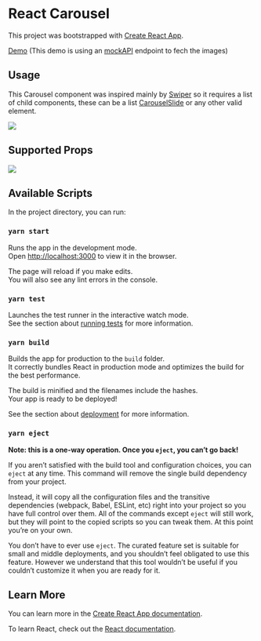 # React Carousel

This project was bootstrapped with [Create React App](https://github.com/facebook/create-react-app).

[Demo](https://react-carousel.eikeryejan.com/) (This demo is using an [mockAPI](https://mockapi.io/) endpoint to fech the images)

## Usage

This Carousel component was inspired mainly by [Swiper](https://swiperjs.com/react) so it requires a list of child components, these can be a list [CarouselSlide](https://github.com/EikerYejan/react-carousel/blob/master/src/components/Carousel/Slide.tsx) or any other valid element.

<img align="center" src="https://user-images.githubusercontent.com/47006661/147841626-8607624c-fa82-4205-ba68-b4e6d8003f00.png" />


## Supported Props

<img src="https://user-images.githubusercontent.com/47006661/147841643-8274dd98-b54b-4dab-ba32-825bf54f7899.png" />


## Available Scripts

In the project directory, you can run:

### `yarn start`

Runs the app in the development mode.\
Open [http://localhost:3000](http://localhost:3000) to view it in the browser.

The page will reload if you make edits.\
You will also see any lint errors in the console.

### `yarn test`

Launches the test runner in the interactive watch mode.\
See the section about [running tests](https://facebook.github.io/create-react-app/docs/running-tests) for more information.

### `yarn build`

Builds the app for production to the `build` folder.\
It correctly bundles React in production mode and optimizes the build for the best performance.

The build is minified and the filenames include the hashes.\
Your app is ready to be deployed!

See the section about [deployment](https://facebook.github.io/create-react-app/docs/deployment) for more information.

### `yarn eject`

**Note: this is a one-way operation. Once you `eject`, you can’t go back!**

If you aren’t satisfied with the build tool and configuration choices, you can `eject` at any time. This command will remove the single build dependency from your project.

Instead, it will copy all the configuration files and the transitive dependencies (webpack, Babel, ESLint, etc) right into your project so you have full control over them. All of the commands except `eject` will still work, but they will point to the copied scripts so you can tweak them. At this point you’re on your own.

You don’t have to ever use `eject`. The curated feature set is suitable for small and middle deployments, and you shouldn’t feel obligated to use this feature. However we understand that this tool wouldn’t be useful if you couldn’t customize it when you are ready for it.

## Learn More

You can learn more in the [Create React App documentation](https://facebook.github.io/create-react-app/docs/getting-started).

To learn React, check out the [React documentation](https://reactjs.org/).

